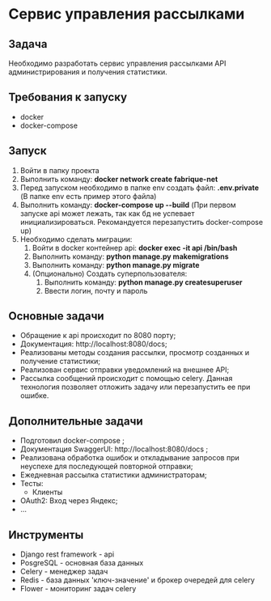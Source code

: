 # Сервис управления рассылками

## Задача
Необходимо разработать сервис управления рассылками API администрирования и получения статистики.

## Требования к запуску

* docker
* docker-compose

## Запуск
1. Войти в папку проекта
1. Выполнить команду: **docker network create fabrique-net**
1. Перед запуском необходимо в папке env создать файл: **.env.private** (В папке env есть пример этого файла)
1. Выполнить команду: **docker-compose up --build** (При первом запуске api может лежать, так как бд не успевает инициализироваться. Рекомандуется перезапустить docker-compose up)
1. Необходимо сделать миграции:
    1. Войти в docker контейнер api: **docker exec -it api /bin/bash**
    1. Выполнить команду: **python manage.py makemigrations**
    1. Выполнить команду: **python manage.py migrate**
    1. (Опционально) Создать суперпользователя:
        1. Выполнить команду: **python manage.py createsuperuser**
        2. Ввести логин, почту и пароль 

## Основные задачи
* Обращение к api происходит по 8080 порту;
* Документация: http://localhost:8080/docs;
* Реализованы методы создания рассылки, просмотр созданных и получение статистики;
* Реализован сервис отправки уведомлений на внешнее API;
* Рассылка сообщений происходит с помощью celery. Данная технология позволяет отложить задачу или перезапустить ее при ошибке.

## Дополнительные задачи
* Подготовил docker-compose ;
* Документация SwaggerUI: http://localhost:8080/docs ; 
* Реализована обработка ошибок и откладывание запросов при неуспехе для последующей повторной отправки;
* Ежедневная рассылка статистики администраторам;
* Тесты:
    * Клиенты
* OAuth2: Вход через Яндекс;
* ...

## Инструменты
* Django rest framework - api
* PosgreSQL - основная база данных
* Celery - менеджер задач
* Redis - база данных 'ключ-значение' и брокер очередей для celery 
* Flower - мониторинг задач celery

